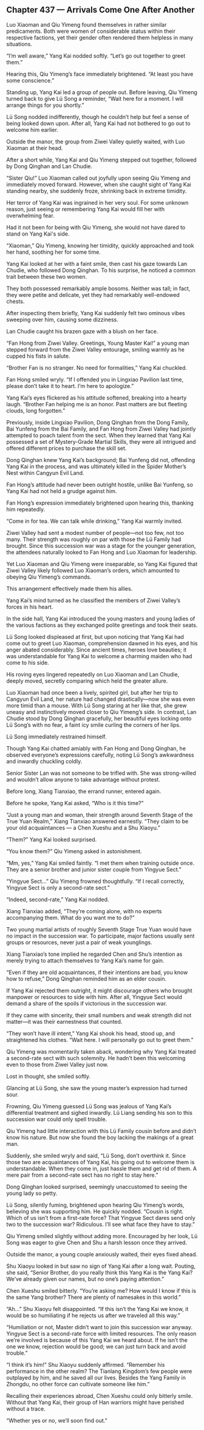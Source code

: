 ## Chapter 437 — Arrivals Come One After Another

Luo Xiaoman and Qiu Yimeng found themselves in rather similar predicaments. Both were women of considerable status within their respective factions, yet their gender often rendered them helpless in many situations.

“I’m well aware,” Yang Kai nodded softly. “Let’s go out together to greet them.”

Hearing this, Qiu Yimeng’s face immediately brightened. “At least you have some conscience.”

Standing up, Yang Kai led a group of people out. Before leaving, Qiu Yimeng turned back to give Lü Song a reminder, “Wait here for a moment. I will arrange things for you shortly.”

Lü Song nodded indifferently, though he couldn’t help but feel a sense of being looked down upon. After all, Yang Kai had not bothered to go out to welcome him earlier.

Outside the manor, the group from Ziwei Valley quietly waited, with Luo Xiaoman at their head.

After a short while, Yang Kai and Qiu Yimeng stepped out together, followed by Dong Qinghan and Lan Chudie.

“Sister Qiu!” Luo Xiaoman called out joyfully upon seeing Qiu Yimeng and immediately moved forward. However, when she caught sight of Yang Kai standing nearby, she suddenly froze, shrinking back in extreme timidity.

Her terror of Yang Kai was ingrained in her very soul. For some unknown reason, just seeing or remembering Yang Kai would fill her with overwhelming fear.

Had it not been for being with Qiu Yimeng, she would not have dared to stand on Yang Kai's side.

“Xiaoman,” Qiu Yimeng, knowing her timidity, quickly approached and took her hand, soothing her for some time.

Yang Kai looked at her with a faint smile, then cast his gaze towards Lan Chudie, who followed Dong Qinghan. To his surprise, he noticed a common trait between these two women.

They both possessed remarkably ample bosoms. Neither was tall; in fact, they were petite and delicate, yet they had remarkably well-endowed chests.

After inspecting them briefly, Yang Kai suddenly felt two ominous vibes sweeping over him, causing some dizziness.

Lan Chudie caught his brazen gaze with a blush on her face.

“Fan Hong from Ziwei Valley. Greetings, Young Master Kai!” a young man stepped forward from the Ziwei Valley entourage, smiling warmly as he cupped his fists in salute.

“Brother Fan is no stranger. No need for formalities,” Yang Kai chuckled.

Fan Hong smiled wryly. “If I offended you in Lingxiao Pavilion last time, please don’t take it to heart. I’m here to apologize.”

Yang Kai’s eyes flickered as his attitude softened, breaking into a hearty laugh. “Brother Fan helping me is an honor. Past matters are but fleeting clouds, long forgotten.”

Previously, inside Lingxiao Pavilion, Dong Qinghan from the Dong Family, Bai Yunfeng from the Bai Family, and Fan Hong from Ziwei Valley had jointly attempted to poach talent from the sect. When they learned that Yang Kai possessed a set of Mystery-Grade Martial Skills, they were all intrigued and offered different prices to purchase the skill set.

Dong Qinghan knew Yang Kai’s background; Bai Yunfeng did not, offending Yang Kai in the process, and was ultimately killed in the Spider Mother’s Nest within Cangyun Evil Land.

Fan Hong’s attitude had never been outright hostile, unlike Bai Yunfeng, so Yang Kai had not held a grudge against him.

Fan Hong’s expression immediately brightened upon hearing this, thanking him repeatedly.

“Come in for tea. We can talk while drinking,” Yang Kai warmly invited.

Ziwei Valley had sent a modest number of people—not too few, not too many. Their strength was roughly on par with those the Lü Family had brought. Since this succession war was a stage for the younger generation, the attendees naturally looked to Fan Hong and Luo Xiaoman for leadership.

Yet Luo Xiaoman and Qiu Yimeng were inseparable, so Yang Kai figured that Ziwei Valley likely followed Luo Xiaoman’s orders, which amounted to obeying Qiu Yimeng’s commands.

This arrangement effectively made them his allies.

Yang Kai’s mind turned as he classified the members of Ziwei Valley’s forces in his heart.

In the side hall, Yang Kai introduced the young masters and young ladies of the various factions as they exchanged polite greetings and took their seats.

Lü Song looked displeased at first, but upon noticing that Yang Kai had come out to greet Luo Xiaoman, comprehension dawned in his eyes, and his anger abated considerably. Since ancient times, heroes love beauties; it was understandable for Yang Kai to welcome a charming maiden who had come to his side.

His roving eyes lingered repeatedly on Luo Xiaoman and Lan Chudie, deeply moved, secretly comparing which held the greater allure.

Luo Xiaoman had once been a lively, spirited girl, but after her trip to Cangyun Evil Land, her nature had changed drastically—now she was even more timid than a mouse. With Lü Song staring at her like that, she grew uneasy and instinctively moved closer to Qiu Yimeng’s side. In contrast, Lan Chudie stood by Dong Qinghan gracefully, her beautiful eyes locking onto Lü Song’s with no fear, a faint icy smile curling the corners of her lips.

Lü Song immediately restrained himself.

Though Yang Kai chatted amiably with Fan Hong and Dong Qinghan, he observed everyone’s expressions carefully, noting Lü Song’s awkwardness and inwardly chuckling coldly.

Senior Sister Lan was not someone to be trifled with. She was strong-willed and wouldn’t allow anyone to take advantage without protest.

Before long, Xiang Tianxiao, the errand runner, entered again.

Before he spoke, Yang Kai asked, “Who is it this time?”

“Just a young man and woman, their strength around Seventh Stage of the True Yuan Realm,” Xiang Tianxiao answered earnestly. “They claim to be your old acquaintances — a Chen Xueshu and a Shu Xiaoyu.”

“Them?” Yang Kai looked surprised.

“You know them?” Qiu Yimeng asked in astonishment.

“Mm, yes,” Yang Kai smiled faintly. “I met them when training outside once. They are a senior brother and junior sister couple from Yingyue Sect.”

“Yingyue Sect…” Qiu Yimeng frowned thoughtfully. “If I recall correctly, Yingyue Sect is only a second-rate sect.”

“Indeed, second-rate,” Yang Kai nodded.

Xiang Tianxiao added, “They’re coming alone, with no experts accompanying them. What do you want me to do?”

Two young martial artists of roughly Seventh Stage True Yuan would have no impact in the succession war. To participate, major factions usually sent groups or resources, never just a pair of weak younglings.

Xiang Tianxiao’s tone implied he regarded Chen and Shu’s intention as merely trying to attach themselves to Yang Kai’s name for gain.

“Even if they are old acquaintances, if their intentions are bad, you know how to refuse,” Dong Qinghan reminded him as an elder cousin.

If Yang Kai rejected them outright, it might discourage others who brought manpower or resources to side with him. After all, Yingyue Sect would demand a share of the spoils if victorious in the succession war.

If they came with sincerity, their small numbers and weak strength did not matter—it was their earnestness that counted.

“They won’t have ill intent,” Yang Kai shook his head, stood up, and straightened his clothes. “Wait here. I will personally go out to greet them.”

Qiu Yimeng was momentarily taken aback, wondering why Yang Kai treated a second-rate sect with such solemnity. He hadn’t been this welcoming even to those from Ziwei Valley just now.

Lost in thought, she smiled softly.

Glancing at Lü Song, she saw the young master’s expression had turned sour.

Frowning, Qiu Yimeng guessed Lü Song was jealous of Yang Kai’s differential treatment and sighed inwardly. Lü Liang sending his son to this succession war could only spell trouble.

Qiu Yimeng had little interaction with this Lü Family cousin before and didn’t know his nature. But now she found the boy lacking the makings of a great man.

Suddenly, she smiled wryly and said, “Lü Song, don’t overthink it. Since those two are acquaintances of Yang Kai, his going out to welcome them is understandable. When they come in, just hassle them and get rid of them. A mere pair from a second-rate sect has no right to stay here.”

Dong Qinghan looked surprised, seemingly unaccustomed to seeing the young lady so petty.

Lü Song, silently fuming, brightened upon hearing Qiu Yimeng’s words, believing she was supporting him. He quickly nodded. “Cousin is right. Which of us isn’t from a first-rate force? That Yingyue Sect dares send only two to the succession war? Ridiculous. I’ll see what face they have to stay.”

Qiu Yimeng smiled slightly without adding more. Encouraged by her look, Lü Song was eager to give Chen and Shu a harsh lesson once they arrived.

Outside the manor, a young couple anxiously waited, their eyes fixed ahead.

Shu Xiaoyu looked in but saw no sign of Yang Kai after a long wait. Pouting, she said, “Senior Brother, do you really think this Yang Kai is the Yang Kai? We’ve already given our names, but no one’s paying attention.”

Chen Xueshu smiled bitterly. “You’re asking me? How would I know if this is the same Yang brother? There are plenty of namesakes in this world.”

“Ah…” Shu Xiaoyu felt disappointed. “If this isn’t the Yang Kai we know, it would be so humiliating if he rejects us after we traveled all this way.”

“Humiliation or not, Master didn’t want to join this succession war anyway. Yingyue Sect is a second-rate force with limited resources. The only reason we’re involved is because of this Yang Kai we heard about. If he isn’t the one we know, rejection would be good; we can just turn back and avoid trouble.”

“I think it’s him!” Shu Xiaoyu suddenly affirmed. “Remember his performance in the other realm? The Tianlang Kingdom’s few people were outplayed by him, and he saved all our lives. Besides the Yang Family in Zhongdu, no other force can cultivate someone like him.”

Recalling their experiences abroad, Chen Xueshu could only bitterly smile. Without that Yang Kai, their group of Han warriors might have perished without a trace.

“Whether yes or no, we’ll soon find out.”